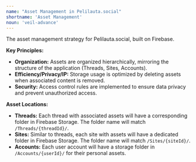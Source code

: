 ```yaml
---
name: "Asset Management in Pelilauta.social"
shortname: 'Asset Management'
noun: 'veil-advance'
---
```


The asset management strategy for Pelilauta.social, built on Firebase.

**Key Principles:**

* **Organization:** Assets are organized hierarchically, mirroring the structure of the application (Threads, Sites, Accounts).
* **Efficiency/Privacy/IP:**  Storage usage is optimized by deleting assets when associated content is removed.
* **Security:** Access control rules are implemented to ensure data privacy and prevent unauthorized access.

**Asset Locations:**

* **Threads:** Each thread with associated assets will have a corresponding folder in Firebase Storage. The folder name will match `/Threads/{threadId}/`.
* **Sites:**  Similar to threads, each site with assets will have a dedicated folder in Firebase Storage. The folder name will match `/Sites/{siteId}/`.
* **Accounts:** Each user account will have a storage folder in `/Accounts/{userId}/` for their personal assets.


